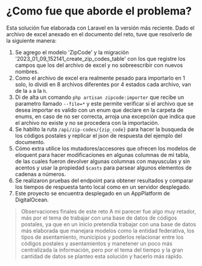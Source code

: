 # ¿Como fue que aborde el problema?

Esta solución fue elaborada con Laravel en la versión más reciente. Dado el archivo de excel anexado en el documento del reto, tuve que resolverlo de la siguiente manera:

1. Se agrego el modelo 'ZipCode' y la migración '2023_01_09_152141_create_zip_codes_table' con los que registre los campos que los del archivo de excel y no sobreescribir con nuevos nombres.
2. Como el archivo de excel era realmente pesado para importarlo en 1 solo, lo dividi en 8 archivos diferentes por 4 estados cada archivo, van de la `a` a la `h`.
3. Di de alta un comando `php artisan zipcode:importer` que recibe un parametro llamado `--file=*` y este permite verificar si el archivo que se desea importar es valido con un enum que declare en la carpeta de enums, en caso de no ser correcta, arroja una excepción que indica que el archivo no existe y no se procedera con la importación.
4. Se hablito la ruta `/api/zip-codes/{zip_code}` para hacer la busqueda de los códigos postales y replicar el json de respuesta del ejemplo del documento.
5. Cómo extra utilice los mutadores/accesores que ofrecen los modelos de eloquent para hacer modificaciones en algunas columnas de mi tabla, de las cuales fueron devolver algunas columnas con mayusculas y sin acentos y usar la propiedad `$casts` para parsear algunos elementos de cadenas a números.
6. Se realizaron pruebas del endpoint para obtener resultados y comparar los tiempos de respuesta tanto local como en un servidor desplegado.
7. Este proyecto se encuentra desplegado en un AppPlatform de DigitalOcean.

> Observaciones finales de este reto
> A mi parecer fue algo muy retador, más por el tema de trabajar con una base de datos de códigos postales,
> ya que en un inicio pretendía trabajar con una base de datos más elaborada que manejara modelos como
> la entidad federativa, los tipos de asentamiento, municipios y poderlos relacionar entre los códigos postales y asentamientos y manetener un poco más
> centralizada la información, pero por el tema del tiempo y la gran cantidad de datos se planteo esta solución y hacerlo más rápido.
